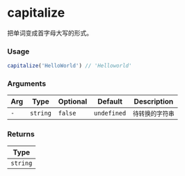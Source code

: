 # capitalize
      
把单词变成首字母大写的形式。

### Usage

```ts
capitalize('HelloWorld') // 'Helloworld'
```

      
### Arguments
      
| Arg | Type | Optional | Default | Description |
| --- | --- | --- | --- | --- |
| `-` | `string` | `false` | `undefined` | `待转换的字符串` |
      
### Returns

| Type |
| ---  |
| `string`  |